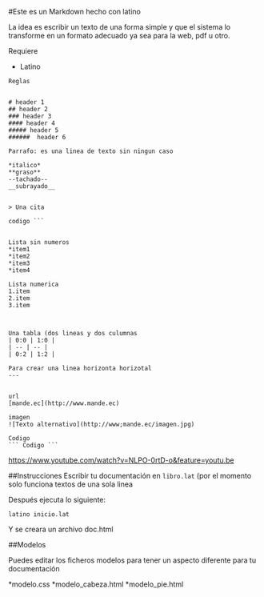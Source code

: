 #Este es un Markdown hecho con latino

La idea es escribir un texto de una forma simple y que el sistema lo transforme en un formato 
adecuado ya sea para la web, pdf u otro.



Requiere
* Latino 


```
Reglas


# header 1
## header 2
### header 3
#### header 4
##### header 5
######  header 6

Parrafo: es una linea de texto sin ningun caso 

*italico*
**graso**
--tachado--
__subrayado__


> Una cita 

codigo ```

```




```

Lista sin numeros 
*item1
*item2
*item3
*item4

Lista numerica
1.item
2.item
3.item



Una tabla (dos lineas y dos culumnas
| 0:0 | 1:0 |
| -- | -- |
| 0:2 | 1:2 |

Para crear una linea horizonta horizotal
---


url
[mande.ec](http://www.mande.ec)

imagen
![Texto alternativo](http://www;mande.ec/imagen.jpg)

Codigo 
``` Codigo ``` 
``` 
https://www.youtube.com/watch?v=NLPO-0rtD-o&feature=youtu.be


##Instrucciones
Escribir tu documentación en ```libro.lat``` (por el momento solo funciona textos de una sola linea

Después ejecuta lo siguiente: 

```
latino inicio.lat
```

Y se creara un archivo doc.html 

##Modelos

Puedes editar los ficheros modelos para tener un aspecto diferente para tu documentación

*modelo.css
*modelo_cabeza.html
*modelo_pie.html


